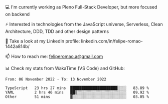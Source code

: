 💻 I'm currently working as Pleno Full-Stack Developer, but more focused on backend

⚡ Interested in technologies from the JavaScript universe, Serverless, Clean Architecture, DDD, TDD and other design patterns

👥 Take a look at my LinkedIn profile: linkedin.com/in/felipe-romao-1442a814b/

📫 How to reach me: feliperomao.a@gmail.com

📊 Check my stats from WakaTime (VS Code) and GitHub:

<!--START_SECTION:waka-->

```text
From: 06 November 2022 - To: 13 November 2022

TypeScript   23 hrs 27 mins  █████████████████████░░░░   83.89 %
YAML         2 hrs 46 mins   ██▒░░░░░░░░░░░░░░░░░░░░░░   09.92 %
Other        51 mins         ▓░░░░░░░░░░░░░░░░░░░░░░░░   03.05 %
```

<!--END_SECTION:waka-->

